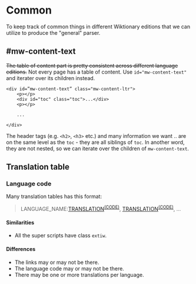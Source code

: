 # Common

To keep track of common things in different Wiktionary editions that we can utilize to produce the "general" parser.

## #mw-content-text

~~The table of content part is pretty consistent across different language editions.~~ Not every page has a table of content. Use `id="mw-content-text"` and iterater over its children instead.

```
<div id=”mw-content-text” class="mw-content-ltr">
    <p></p>
    <div id="toc" class="toc">...</div>
    <p></p>

    ...

</div>
```

The header tags (e.g. `<h2>`, `<h3>` etc.) and many information we want .. are on the same level as the `toc` - they are all siblings of `toc`. In another word, they are not nested, so we can iterate over the children of `mw-content-text`.

## Translation table

### Language code

Many translation tables has this format:

> LANGUAGE_NAME:[TRANSLATION]()<sup>[(CODE)]()</sup>, [TRANSLATION]()<sup>[(CODE)]()</sup>, ...

#### Similarities
- All the super scripts have class `extiw`.

#### Differences
- The links may or may not be there.
- The language code may or may not be there.
- There may be one or more translations per language.
